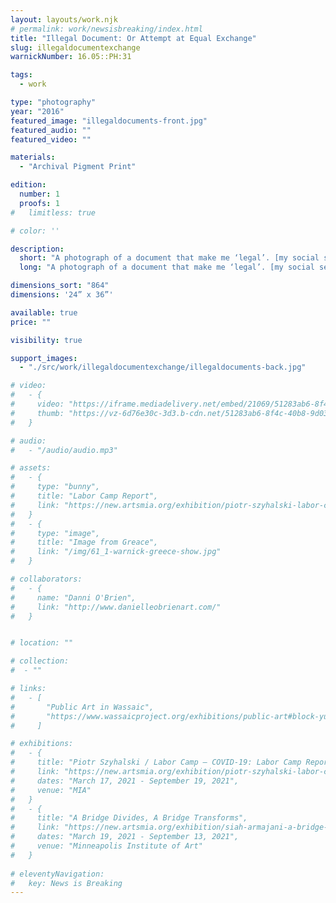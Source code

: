 ```yaml
---
layout: layouts/work.njk
# permalink: work/newsisbreaking/index.html
title: "Illegal Document: Or Attempt at Equal Exchange"
slug: illegaldocumentexchange
warnickNumber: 16.05::PH:31

tags:
  - work

type: "photography"
year: "2016"
featured_image: "illegaldocuments-front.jpg"
featured_audio: ""
featured_video: ""

materials: 
  - "Archival Pigment Print"

edition: 
  number: 1
  proofs: 1
#   limitless: true

# color: ''

description:
  short: "A photograph of a document that make me ‘legal’. [my social security card is printed life size in the chromogenic color print.] I gave one of the two prints to an undocumented worker in addition to his day rate for the creation of a painting."
  long: "A photograph of a document that make me ‘legal’. [my social security card is printed life size in the chromogenic color print.] I gave one of the two prints to an undocumented worker in addition to his day rate for the creation of a painting."

dimensions_sort: "864"
dimensions: '24” x 36”'

available: true
price: ""

visibility: true

support_images: 
  - "./src/work/illegaldocumentexchange/illegaldocuments-back.jpg"

# video:
#   - {
#     video: "https://iframe.mediadelivery.net/embed/21069/51283ab6-8f4c-40b8-9d03-58ac4d71df9c",
#     thumb: "https://vz-6d76e30c-3d3.b-cdn.net/51283ab6-8f4c-40b8-9d03-58ac4d71df9c/thumbnail.jpg",
#   }

# audio:
#   - "/audio/audio.mp3"

# assets: 
#   - {
#     type: "bunny",
#     title: "Labor Camp Report",
#     link: "https://new.artsmia.org/exhibition/piotr-szyhalski-labor-camp-covid-19-labor-camp-report"
#   }
#   - {
#     type: "image",
#     title: "Image from Greace",
#     link: "/img/61_1-warnick-greece-show.jpg"
#   }

# collaborators:
#   - {
#     name: "Danni O'Brien",
#     link: "http://www.danielleobrienart.com/"
#   }


# location: ""

# collection:
#  - ""

# links:
#   - [
#       "Public Art in Wassaic",
#       "https://www.wassaicproject.org/exhibitions/public-art#block-yui_3_17_2_1_1635259463800_75918",
#     ]

# exhibitions:
#   - {
#     title: "Piotr Szyhalski / Labor Camp – COVID-19: Labor Camp Report",
#     link: "https://new.artsmia.org/exhibition/piotr-szyhalski-labor-camp-covid-19-labor-camp-report",
#     dates: "March 17, 2021 - September 19, 2021",
#     venue: "MIA"
#   }
#   - {
#     title: "A Bridge Divides, A Bridge Transforms",
#     link: "https://new.artsmia.org/exhibition/siah-armajani-a-bridge-divides-a-bridge-transforms",
#     dates: "March 19, 2021 - September 13, 2021",
#     venue: "Minneapolis Institute of Art"
#   }
  
# eleventyNavigation:
#   key: News is Breaking
---
```

